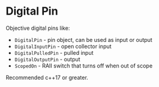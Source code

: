 # Digital Pin

Objective digital pins like:
- `DigitalPin` - pin object, can be used as input or output
- `DigitalInputPin` - open collector input
- `DigitalPulledPin` - pulled input
- `DigitalOutputPin` - output
- `ScopedOn` - RAII switch that turns off when out of scope

Recommended c++17 or greater.
